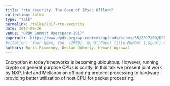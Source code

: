 ```yaml
---
title: "rte_security: The Case of IPsec Offload"
collection: talks
type: "Talk"
permalink: /talks/2017-rte-security
date: 2017-09-26
venue: "DPDK Summit Userspace 2017"
paperurl: 'https://www.dpdk.org/wp-content/uploads/sites/35/2017/09/DPDK-Userspace2017-Day1-9-security-presentation.pdf'
#citation: 'Your Name, You. (2009). &quot;Paper Title Number 1.&quot; <i>Journal 1</i>. 1(1).'
authors: Boris Pismenny, Declan Doherty, Hemant Agrawal
---
```


Encryption in today’s networks is becoming ubiquitous. However, running crypto on general purpose CPUs is costly. In this talk we present joint work by NXP, Intel and Mellanox on offloading protocol processing to hardware providing better utilization of host CPU for packet processing.
